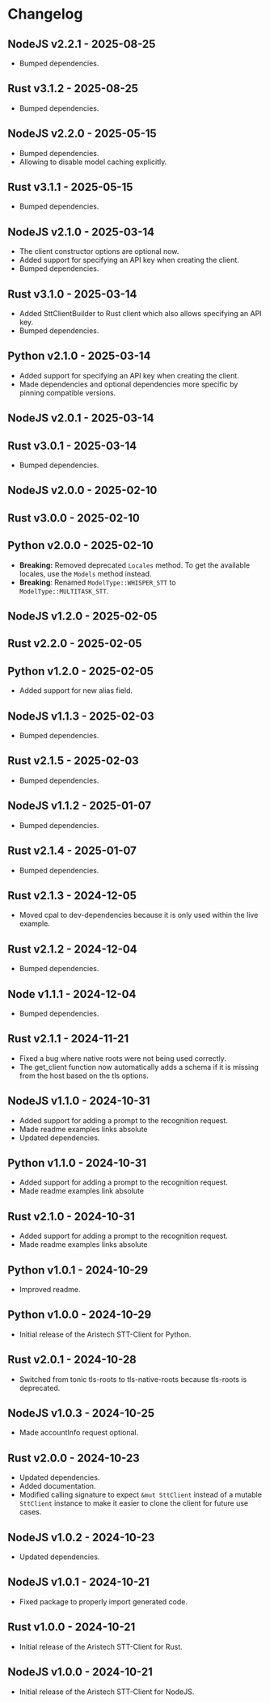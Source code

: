 # Changelog

## NodeJS v2.2.1 - 2025-08-25
- Bumped dependencies.
## Rust v3.1.2 - 2025-08-25
- Bumped dependencies.

## NodeJS v2.2.0 - 2025-05-15
- Bumped dependencies.
- Allowing to disable model caching explicitly.
## Rust v3.1.1 - 2025-05-15
- Bumped dependencies.

## NodeJS v2.1.0 - 2025-03-14
- The client constructor options are optional now.
- Added support for specifying an API key when creating the client.
- Bumped dependencies.
## Rust v3.1.0 - 2025-03-14
- Added SttClientBuilder to Rust client which also allows specifying an API key.
- Bumped dependencies.
## Python v2.1.0 - 2025-03-14
- Added support for specifying an API key when creating the client.
- Made dependencies and optional dependencies more specific by pinning compatible versions.

## NodeJS v2.0.1 - 2025-03-14
## Rust v3.0.1 - 2025-03-14
- Bumped dependencies.

## NodeJS v2.0.0 - 2025-02-10
## Rust v3.0.0 - 2025-02-10
## Python v2.0.0 - 2025-02-10
- **Breaking:** Removed deprecated `Locales` method. To get the available locales, use the `Models` method instead.
- **Breaking**: Renamed `ModelType::WHISPER_STT` to `ModelType::MULTITASK_STT`.

## NodeJS v1.2.0 - 2025-02-05
## Rust v2.2.0 - 2025-02-05
## Python v1.2.0 - 2025-02-05
- Added support for new alias field.

## NodeJS v1.1.3 - 2025-02-03
- Bumped dependencies.
## Rust v2.1.5 - 2025-02-03
- Bumped dependencies.

## NodeJS v1.1.2 - 2025-01-07
- Bumped dependencies.
## Rust v2.1.4 - 2025-01-07
- Bumped dependencies.


## Rust v2.1.3 - 2024-12-05
- Moved cpal to dev-dependencies because it is only used within the live example.

## Rust v2.1.2 - 2024-12-04
- Bumped dependencies.
## Node v1.1.1 - 2024-12-04
- Bumped dependencies.

## Rust v2.1.1 - 2024-11-21
- Fixed a bug where native roots were not being used correctly.
- The get_client function now automatically adds a schema if it is missing from the host based on the tls options.

## NodeJS v1.1.0 - 2024-10-31
- Added support for adding a prompt to the recognition request.
- Made readme examples links absolute
- Updated dependencies.
## Python v1.1.0 - 2024-10-31
- Added support for adding a prompt to the recognition request.
- Made readme examples link absolute
## Rust v2.1.0 - 2024-10-31
- Added support for adding a prompt to the recognition request.
- Made readme examples links absolute

## Python v1.0.1 - 2024-10-29
- Improved readme.

## Python v1.0.0 - 2024-10-29
- Initial release of the Aristech STT-Client for Python.

## Rust v2.0.1 - 2024-10-28
- Switched from tonic tls-roots to tls-native-roots because tls-roots is deprecated.

## NodeJS v1.0.3 - 2024-10-25
- Made accountInfo request optional.

## Rust v2.0.0 - 2024-10-23
- Updated dependencies.
- Added documentation.
- Modified calling signature to expect `&mut SttClient` instead of a mutable `SttClient` instance to make it easier to clone the client for future use cases.
## NodeJS v1.0.2 - 2024-10-23
- Updated dependencies.

## NodeJS v1.0.1 - 2024-10-21
- Fixed package to properly import generated code.

## Rust v1.0.0 - 2024-10-21
- Initial release of the Aristech STT-Client for Rust.
## NodeJS v1.0.0 - 2024-10-21
- Initial release of the Aristech STT-Client for NodeJS.